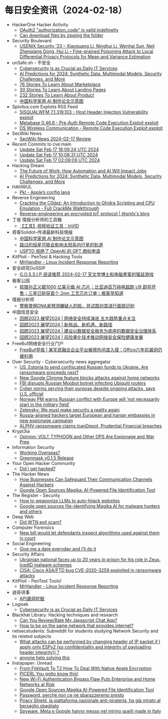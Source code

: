 # 每日安全资讯（2024-02-18）

- HackerOne Hacker Activity
  - [OAuth2 "authorization_code" is valid indefinetly](https://hackerone.com/reports/1784162)
  - [Can download files by zipping the folder](https://hackerone.com/reports/2247457)
- Security Boulevard
  - [USENIX Security ’23 – Xiaoguang Li, Ninghui Li, Wenhai Sun, Neil Zhenqiang Gong, Hui Li – Fine-grained Poisoning Attack to Local Differential Privacy Protocols for Mean and Variance Estimation](https://securityboulevard.com/2024/02/usenix-security-23-xiaoguang-li-ninghui-li-wenhai-sun-neil-zhenqiang-gong-hui-li-fine-grained-poisoning-attack-to-local-differential-privacy-protocols-for-mean-and-variance-estimation/)
- unSafe.sh - 不安全
  - [Cybersecurity is as Crucial as Daily IT Services](https://buaq.net/go-222696.html)
  - [AI Predictions for 2024: Synthetic Data, Multimodal Models, Security Challenges, and More](https://buaq.net/go-222692.html)
  - [76 Stories To Learn About Marketplace](https://buaq.net/go-222700.html)
  - [30 Stories To Learn About Landing Pages](https://buaq.net/go-222702.html)
  - [232 Stories To Learn About Product](https://buaq.net/go-222701.html)
  - [中国科学家用 AI 制作论文示意图](https://buaq.net/go-222693.html)
- Sploitus.com Exploits RSS Feed
  - [SISQUALWFM 7.1.319.103 - Host Header Injection Vulnerability exploit](https://sploitus.com/exploit?id=1337DAY-ID-39334&utm_source=rss&utm_medium=rss)
  - [Metabase 0.46.6 - Pre-Auth Remote Code Execution Exploit exploit](https://sploitus.com/exploit?id=1337DAY-ID-39335&utm_source=rss&utm_medium=rss)
  - [DS Wireless Communication - Remote Code Execution Exploit exploit](https://sploitus.com/exploit?id=1337DAY-ID-39336&utm_source=rss&utm_medium=rss)
- SecWiki News
  - [SecWiki News 2024-02-17 Review](http://www.sec-wiki.com/?2024-02-17)
- Recent Commits to cve:main
  - [Update Sat Feb 17 18:09:24 UTC 2024](https://github.com/trickest/cve/commit/140577708ed06f2bc51573c4de53757b6a4749b7)
  - [Update Sat Feb 17 10:08:31 UTC 2024](https://github.com/trickest/cve/commit/7750fc5992b157600709e070fd8a9f53f017327d)
  - [Update Sat Feb 17 02:09:09 UTC 2024](https://github.com/trickest/cve/commit/a5e800024b21a55c253a3e80bf278676603deef2)
- Hacking Dream
  - [The Future of Work: How Automation and AI Will Impact Jobs](https://www.hackingdream.net/2024/02/the-future-of-work-how-automation-and.html)
  - [AI Predictions for 2024: Synthetic Data, Multimodal Models, Security Challenges, and More](https://www.hackingdream.net/2024/02/ai-predictions-for-2024-synthetic-data.html)
- HAHWUL
  - [Pkl - Apple’s config lang](https://www.hahwul.com/2024/02/18/pkl-apple-new-configuation-language/)
- Reverse Engineering
  - [Cracking the C0dez: An Introduction to Ghidra Scripting and CPU Emulation - Full CrackMe Walkthrough](https://www.reddit.com/r/ReverseEngineering/comments/1atc9gn/cracking_the_c0dez_an_introduction_to_ghidra/)
  - [Reverse-engineering an encrypted IoT protocol | @smlx's blog](https://www.reddit.com/r/ReverseEngineering/comments/1asz2x7/reverseengineering_an_encrypted_iot_protocol/)
- 丁爸 情报分析师的工具箱
  - [【工具】视频验证工具：InVID](https://mp.weixin.qq.com/s?__biz=MzI2MTE0NTE3Mw==&mid=2651142229&idx=1&sn=89cd83105d0bb2a1524677a05f05acf6&chksm=f1af4f6fc6d8c679e0cd96b31c0e89c7ff71f6e86d2237d25ead64b7da904fa6b3dc9a79b125&scene=58&subscene=0#rd)
- 奇客Solidot–传递最新科技情报
  - [中国科学家用 AI 制作论文示意图](https://www.solidot.org/story?sid=77368)
  - [路过的恒星可能会影响太阳系内行星的轨道](https://www.solidot.org/story?sid=77367)
  - [USPTO 拒绝了 OpenAI 的 GPT 商标申请](https://www.solidot.org/story?sid=77366)
- KitPloit - PenTest &amp; Hacking Tools
  - [MrHandler - Linux Incident Response Reporting](http://www.kitploit.com/2024/02/mrhandler-linux-incident-response.html)
- 安全研究GoSSIP
  - [G.O.S.S.I.P 阅读推荐 2024-02-17 天文学博士和电脑黑客的猫鼠游戏](https://mp.weixin.qq.com/s?__biz=Mzg5ODUxMzg0Ng==&mid=2247497290&idx=1&sn=c76796d8d2f719e7377ed9387fe69940&chksm=c063d893f7145185746b1a6b361edce287bb168b3f9d3b69538a10b42745657c632fdd10878b&scene=58&subscene=0#rd)
- 极客公园
  - [软银孙正义砸1000 亿美元做 AI 芯片；比亚迪百万纯电超跑 U9 即将开售；三星已斩获首个 2nm 工艺芯片订单｜极客早知道](https://mp.weixin.qq.com/s?__biz=MTMwNDMwODQ0MQ==&mid=2653033742&idx=1&sn=aa86f6c2dd296511947c3f147fddaacf&chksm=7e5768b84920e1aeb62cda582931ad7ec30f544248dcf22c77df9767a868623e6c041f81f709&scene=58&subscene=0#rd)
- 情报分析师
  - [警察使用DNA来预测嫌疑人的脸，并试图对其进行面部识别](https://mp.weixin.qq.com/s?__biz=MzA3Mjc1MTkwOA==&mid=2650546017&idx=1&sn=cc4ed931eb0fa00597559db296fb2837&chksm=8711312ab066b83c014211bb24d9becac1b34ea9389098223715b052dac53423e4f6650b535a&scene=58&subscene=0#rd)
- 中国信息安全
  - [回顾2023 展望2024 | 网络安全持续演进 五大趋势重点关注](https://mp.weixin.qq.com/s?__biz=MzA5MzE5MDAzOA==&mid=2664204936&idx=1&sn=0ccee25064f32ab1df9083cfa38806bf&chksm=8b598871bc2e01678f0245d83a0a1f427985c2c9e0b9a2535f6a6cb298bd20d3c1493882d4d8&scene=58&subscene=0#rd)
  - [回顾2023 展望2024 | 新挑战、新机遇、新路径](https://mp.weixin.qq.com/s?__biz=MzA5MzE5MDAzOA==&mid=2664204936&idx=2&sn=8ac08a1e957e51b594a65c616ad612b9&chksm=8b598871bc2e016782a216f18b20cac9a72ba71397cf98676b54e3d4f48606e847e5b118a3cf&scene=58&subscene=0#rd)
  - [回顾2023 展望2024 | 建设以数据安全服务为底座的数据安全治理体系](https://mp.weixin.qq.com/s?__biz=MzA5MzE5MDAzOA==&mid=2664204936&idx=3&sn=c4a3f9b6e9c1c9efd8eba10f0a67c61d&chksm=8b598871bc2e01677b1e7c3f0a5e78dbfc136d9b585fe1caa0891cd9ab64339f31d760c3eda2&scene=58&subscene=0#rd)
  - [回顾2023 展望2024 | 风险量化技术推动网络安全保险健康发展](https://mp.weixin.qq.com/s?__biz=MzA5MzE5MDAzOA==&mid=2664204936&idx=4&sn=879893165d09b3018787b0f706ce5921&chksm=8b598871bc2e0167c68daea930b0acd720aedc78d06f225192752dabe27e2ae68bdd876aaed9&scene=58&subscene=0#rd)
- FreeBuf网络安全行业门户
  - [FreeBuf早报 | 某军民融合企业平台被境外间谍入侵；Office六年前漏洞仍被利用](https://www.freebuf.com/news/391862.html)
- Over Security - Cybersecurity news aggregator
  - [US, Estonia to send confiscated Russian funds to Ukraine. Are ransomware proceeds next?](https://therecord.media/us-estonia-sending-confiscated-russian-funds)
  - [New Google Chrome feature blocks attacks against home networks](https://www.bleepingcomputer.com/news/google/new-google-chrome-feature-blocks-attacks-against-home-networks/)
  - [FBI disrupts Russian Moobot botnet infecting Ubiquiti routers](https://www.bleepingcomputer.com/news/security/fbi-disrupts-russian-moobot-botnet-infecting-ubiquiti-routers/)
  - [Cyber norms serving their purpose despite ongoing attacks, says U.S. official](https://therecord.media/cyber-norms-serving-their-purpose-liesyl-franz)
  - [Norway PM warns Russian conflict with Europe will ‘not necessarily start in the military field’](https://therecord.media/norway-pm-warns-russian-conflict-with-europe-may-not-start-with-military)
  - [Zelensky: We must make security a reality again](https://therecord.media/zelensky-msc-speech-make-security-a-reality)
  - [Russia-aligned hackers target European and Iranian embassies in new espionage campaign](https://therecord.media/russia-aligned-hackers-target-european-and-iranian-embassies-cyber-espionage)
  - [ALPHV ransomware claims loanDepot, Prudential Financial breaches](https://www.bleepingcomputer.com/news/security/alphv-ransomware-claims-loandepot-prudential-financial-breaches/)
- Krypt3ia
  - [Opinion: VOLT TYPHOON and Other OPS Are Espionage and War Prep](https://krypt3ia.wordpress.com/2024/02/17/opinion-volt-typhoon-and-other-ops-are-espionage-and-war-prep/)
- Information Security
  - [Working Overseas?](https://www.reddit.com/r/Information_Security/comments/1at4u4r/working_overseas/)
  - [Greenmask v0.1.5 Release](https://www.reddit.com/r/Information_Security/comments/1aszv7l/greenmask_v015_release/)
- Your Open Hacker Community
  - [Did I get hacked?](https://www.reddit.com/r/HowToHack/comments/1asq930/did_i_get_hacked/)
- The Hacker News
  - [How Businesses Can Safeguard Their Communication Channels Against Hackers](https://thehackernews.com/2024/02/how-businesses-can-safeguard-their.html)
  - [Google Open Sources Magika: AI-Powered File Identification Tool](https://thehackernews.com/2024/02/google-open-sources-magika-ai-powered.html)
- The Register - Security
  - [How to weaponize LLMs to auto-hijack websites](https://go.theregister.com/feed/www.theregister.com/2024/02/17/ai_models_weaponized/)
  - [Google open sources file-identifying Magika AI for malware hunters and others](https://go.theregister.com/feed/www.theregister.com/2024/02/17/google_ai_magika/)
- Deep Web
  - [Did WTN exit scam?](https://www.reddit.com/r/deepweb/comments/1at6e0p/did_wtn_exit_scam/)
- Computer Forensics
  - [New bill would let defendants inspect algorithms used against them in court](https://www.reddit.com/r/computerforensics/comments/1at1fkh/new_bill_would_let_defendants_inspect_algorithms/)
- Social Engineering
  - [Give me a dare everyday and I’ll do it](https://www.reddit.com/r/SocialEngineering/comments/1ateolo/give_me_a_dare_everyday_and_ill_do_it/)
- Security Affairs
  - [Ukrainian national faces up to 20 years in prison for his role in Zeus, IcedID malware schemes](https://securityaffairs.com/159260/cyber-crime/penchukov-zeus-icedid-malware-campaigns.html)
  - [CISA: Cisco ASA/FTD bug CVE-2020-3259 exploited in ransomware attacks](https://securityaffairs.com/159244/cyber-crime/cisa-cisco-cve-2020-3259-akira-ransomware.html)
- KitPloit - PenTest Tools!
  - [MrHandler - Linux Incident Response Reporting](http://www.kitploit.com/2024/02/mrhandler-linux-incident-response.html)
- 迪哥讲事
  - [API漏洞挖掘](https://mp.weixin.qq.com/s?__biz=MzIzMTIzNTM0MA==&mid=2247493570&idx=1&sn=27c75a225a6b78e63274bf8c60c6698d&chksm=e8a5eda1dfd264b71163136c96cbdcfd8ed97d1d5b471f86149806c05811ce282b197b035df4&scene=58&subscene=0#rd)
- Logisek
  - [Cybersecurity is as Crucial as Daily IT Services](https://logisek.com/blog/cybersecurity-is-crucial/?utm_source=rss&utm_medium=rss&utm_campaign=cybersecurity-is-crucial)
- Blackhat Library: Hacking techniques and research
  - [Can You Review/Rate My Javascript Chat App?](https://www.reddit.com/r/blackhat/comments/1atbefl/can_you_reviewrate_my_javascript_chat_app/)
  - [How to be on the same network that provides internet?](https://www.reddit.com/r/blackhat/comments/1asx7zl/how_to_be_on_the_same_network_that_provides/)
- netsecstudents: Subreddit for students studying Network Security and its related subjects
  - [What attacks can be performed by changing header of IP packet if I apply only ESPv2 (so confidentiality and integrity of payload(no header integrity)) ?](https://www.reddit.com/r/netsecstudents/comments/1aszlzf/what_attacks_can_be_performed_by_changing_header/)
  - [anyone help solving this](https://www.reddit.com/r/netsecstudents/comments/1asus2j/anyone_help_solving_this/)
- Instapaper: Unread
  - [From FileVault To T2 How To Deal With Native Apple Encryption](https://www.forensicfocus.com/articles/from-filevault-to-t2-how-to-deal-with-native-apple-encryption/)
  - [PICERL You gotto know this!](https://mohaim1n.com/index.php/2024/02/17/picerl-you-gotto-know-this/)
  - [New Wi-Fi Authentication Bypass Flaw Puts Enterprise and Home Networks at Risk](https://cybersecuritynews.com/new-wi-fi-authentication-bypass-flaw/)
  - [Google Open Sources Magika AI-Powered File Identification Tool](https://thehackernews.com/2024/02/google-open-sources-magika-ai-powered.html)
  - [Password, perché non ce ne sbarazzeremo presto](https://www.wired.it/article/password-perche-non-ce-ne-sbarazzeremo-presto-passkey/)
  - [Piracy Shield, la piattaforma nazionale anti-pirateria, ha già mirato al bersaglio sbagliato](https://www.wired.it/article/piracy-shield-siti-oscurati-non-streaming-cdn/)
  - [Spyware, Meta e Google hanno messo nel mirino quelli made in Italy](https://www.wired.it/article/spyware-meta-google-italia/)
